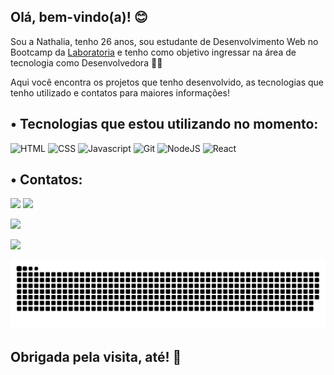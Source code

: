## Olá, bem-vindo(a)! 😊

Sou a Nathalia, tenho 26 anos, sou estudante de Desenvolvimento Web no Bootcamp da [Laboratoria](https://www.laboratoria.la/br) e tenho como objetivo ingressar na área de tecnologia como Desenvolvedora 👩‍💻

<p> Aqui você encontra os projetos que tenho desenvolvido, as tecnologias que tenho utilizado e contatos para maiores informações! 

## • Tecnologias que estou utilizando no momento:<br>

![HTML](https://img.shields.io/badge/HTML-E34F26?style=for-the-badge&logo=html5&logoColor=white)
![CSS](https://img.shields.io/badge/CSS-1572B6?style=for-the-badge&logo=css3&logoColor=white)
![Javascript](https://img.shields.io/badge/JavaScript-323330?style=for-the-badge&logo=javascript&logoColor=F7DF1E)
![Git](https://img.shields.io/badge/GIT-E44C30?style=for-the-badge&logo=git&logoColor=white)
![NodeJS](https://img.shields.io/badge/Node.js-43853D?style=for-the-badge&logo=node.js&logoColor=white)
![React](https://img.shields.io/badge/React-20232A?style=for-the-badge&logo=react&logoColor=61DAFB)

## • Contatos:

<a href="https://www.linkedin.com/in/nathaliarigo" target="_blank"><img src="https://img.shields.io/badge/-LinkedIn-%230077B5?style=for-the-badge&logo=linkedin&logoColor=white" target="_blank"></a>
<a href = "mailto:ncrigobr@gmail.com"><img src="https://img.shields.io/badge/-Gmail-%23333?style=for-the-badge&logo=gmail&logoColor=white" target="_blank"></a>


<a href="https://github.com/ncrigo"><img height="200em" src="https://github-readme-stats.vercel.app/api?username=ncrigo&show_icons=true&theme=dracula&include_all_commits=true&count_private=true"/></a>
 
<a href="https://github.com/ncrigo"><img height="180em" src="https://github-readme-stats.vercel.app/api/top-langs/?username=ncrigo&layout=compact&langs_count=7&theme=dracula"/></a>

![Snake animation](https://github.com/ncrigo/ncrigo/blob/output/github-contribution-grid-snake.svg)
  

  ## Obrigada pela visita, até! 👋
